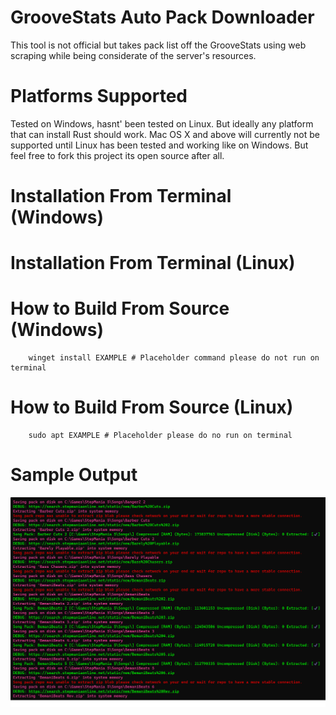 # GrooveStats Auto Pack Downloader

This tool is not official but takes pack list off the GrooveStats using web scraping while being considerate of the server's resources.


# Platforms Supported

Tested on Windows, hasnt' been tested on Linux. But ideally any platform that can install Rust should work. Mac OS X and above will currently not be supported until Linux has been tested and working like on Windows. But feel free to fork this project its open source after all.

# Installation From Terminal (Windows)


# Installation From Terminal (Linux)


# How to Build From Source (Windows)


```
    winget install EXAMPLE # Placeholder command please do not run on terminal
```

# How to Build From Source (Linux)

```
    sudo apt EXAMPLE # Placeholder please do no run on terminal
```

# Sample Output

![Sample Output](https://github.com/zulrah93/groovestats_pack_downloader/blob/master/sample_output.png)
